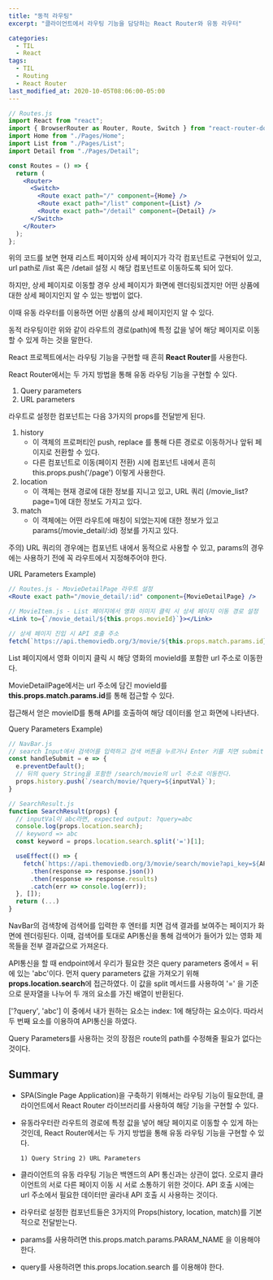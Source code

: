 ```yaml
---
title: "동적 라우팅"
excerpt: "클라이언트에서 라우팅 기능을 담당하는 React Router와 유동 라우터"

categories:
  - TIL
  - React
tags:
  - TIL
  - Routing
  - React Router
last_modified_at: 2020-10-05T08:06:00-05:00
---
```


```jsx
// Routes.js
import React from "react";
import { BrowserRouter as Router, Route, Switch } from "react-router-dom";
import Home from "./Pages/Home";
import List from "./Pages/List";
import Detail from "./Pages/Detail";

const Routes = () => {
  return (
    <Router>
      <Switch>
        <Route exact path="/" component={Home} />
        <Route exact path="/list" component={List} />
        <Route exact path="/detail" component={Detail} />
      </Switch>
    </Router>
  );
};
```

위의 코드를 보면 현재 리스트 페이지와 상세 페이지가 각각 컴포넌트로 구현되어 있고, url path로 /list 혹은 /detail 설정 시 해당 컴포넌트로 이동하도록 되어 있다.

하지만, 상세 페이지로 이동할 경우 상세 페이지가 화면에 렌더링되겠지만 어떤 상품에 대한 상세 페이지인지 알 수 있는 방법이 없다.

이때 유동 라우터를 이용하면 어떤 상품의 상세 페이지인지 알 수 있다.

동적 라우팅이란 위와 같이 라우트의 경로(path)에 특정 값을 넣어 해당 페이지로 이동할 수 있게 하는 것을 말한다.

React 프로젝트에서는 라우팅 기능을 구현할 때 흔히 <strong>React Router</strong>를 사용한다.

React Router에서는 두 가지 방법을 통해 유동 라우팅 기능을 구현할 수 있다.

<ol>
  <li>Query parameters</li>
  <li>URL parameters</li>
</ol>

라우트로 설정한 컴포넌트는 다음 3가지의 props를 전달받게 된다.

<ol>
  <li>
    history
    <ul>
      <li>이 객체의 프로퍼티인 push, replace 를 통해 다른 경로로 이동하거나 앞뒤 페이지로 전환할 수 있다.</li>
      <li>다른 컴포넌트로 이동(페이지 전환) 시에 컴포넌트 내에서 흔히 this.props.push('/page') 이렇게 사용한다.</li>
    </ul>
  </li>
  <li>
    location
    <ul>
      <li>이 객체는 현재 경로에 대한 정보를 지니고 있고, URL 쿼리 (/movie_list?page=1)에 대한 정보도 가지고 있다.</li>
    </ul>
  </li>
  <li>
    match
    <ul>
      <li>이 객체에는 어떤 라우트에 매칭이 되었는지에 대한 정보가 있고 params(/movie_detail/:id) 정보를 가지고 있다.</li>
    </ul>
  </li>
</ol>

주의) URL 쿼리의 경우에는 컴포넌트 내에서 동적으로 사용할 수 있고, params의 경우에는 사용하기 전에 꼭 라우트에서 지정해주어야 한다.

URL Parameters Example)

```jsx
// Routes.js - MovieDetailPage 라우트 설정
<Route exact path="/movie_detail/:id" component={MovieDetailPage} />

// MovieItem.js - List 페이지에서 영화 이미지 클릭 시 상세 페이지 이동 경로 설정
<Link to={`/movie_detail/${this.props.movieId}`}></Link>

// 상세 페이지 진입 시 API 호출 주소
fetch(`https://api.themoviedb.org/3/movie/${this.props.match.params.id}?api_key=${API_KEY}&language=en-US`)
```

List 페이지에서 영화 이미지 클릭 시 해당 영화의 movieId를 포함한 url 주소로 이동한다.

MovieDetailPage에서는 url 주소에 담긴 movieId를 <strong>this.props.match.params.id</strong>를 통해 접근할 수 있다.

접근해서 얻은 movieID를 통해 API를 호출하여 해당 데이터롤 얻고 화면에 나타낸다.

Query Parameters Example)

```jsx
// NavBar.js
// search Input에서 검색어를 입력하고 검색 버튼을 누르거나 Enter 키를 치면 submit 이벤트 발생
const handleSubmit = e => {
  e.preventDefault();
  // 뒤의 query String을 포함한 /search/movie의 url 주소로 이동한다.
  props.history.push(`/search/movie/?query=${inputVal}`);
}

// SearchResult.js
function SearchResult(props) {
  // inputVal이 abc라면, expected output: ?query=abc
  console.log(props.location.search);
  // keyword => abc
  const keyword = props.location.search.split('=')[1];

  useEffect(() => {
    fetch(`https://api.themoviedb.org/3/movie/search/movie?api_key=${API_KEY}&query=abc`)
      .then(response => response.json())
      .then(response => response.results)
      .catch(err => console.log(err));
  }, []);
  return (...)
}
```

NavBar의 검색창에 검색어를 입력한 후 엔터를 치면 검색 결과를 보여주는 페이지가 화면에 렌더링된다. 이때, 검색어를 토대로 API통신을 통해 검색어가 들어가 있는 영화 제목들을 전부 결과값으로 가져온다.

API통신을 할 때 endpoint에서 우리가 필요한 것은 query parameters 중에서 = 뒤에 있는 'abc'이다. 먼저 query parameters 값을 가져오기 위해 <strong>props.location.search</strong>에 접근하였다. 이 값을 split 메서드를 사용하여 '=' 을 기준으로 문자열을 나누어 두 개의 요소를 가진 배열이 반환된다.

['?query', 'abc'] 이 중에서 내가 원하는 요소는 index: 1에 해당하는 요소이다. 따라서 두 번째 요소를 이용하여 API통신을 하였다.

Query Parameters를 사용하는 것의 장점은 route의 path를 수정해줄 필요가 없다는 것이다.

## Summary

- SPA(Single Page Application)을 구축하기 위해서는 라우팅 기능이 필요한데, 클라이언트에서 React Router 라이브러리를 사용하여 해당 기능을 구현할 수 있다.
- 유동라우터란 라우트의 경로에 특정 값을 넣어 해당 페이지로 이동할 수 있게 하는 것인데, React Router에서는 두 가지 방법을 통해 유동 라우팅 기능을 구현할 수 있다.

      1) Query String 2) URL Parameters

- 클라이언트의 유동 라우팅 기능은 백엔드의 API 통신과는 상관이 없다. 오로지 클라이언트의 서로 다른 페이지 이동 시 서로 소통하기 위한 것이다. API 호출 시에는 url 주소에서 필요한 데이터만 골라내 API 호출 시 사용하는 것이다.
- 라우터로 설정한 컴포넌트들은 3가지의 Props(history, location, match)를 기본적으로 전달받는다.
- params를 사용하려면 this.props.match.params.PARAM_NAME 을 이용해야 한다.
- query를 사용하려면 this.props.location.search 를 이용해야 한다.
